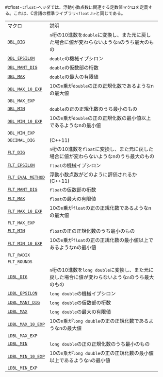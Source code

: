 #cfloat
`<cfloat>`ヘッダでは、浮動小数点数に関連する定数値マクロを定義する。これは、C言語の標準ライブラリ`<float.h>`と同じである。

| | |
|-----------------------------------------------------------------------------------------------------------------------------------------------------|--------------------------------------------------------------------------------------------------------------------------------------------------------------------------|
| マクロ | 説明 |
| [`DBL_DIG`](./cfloat/dbl_dig.md) | `n`桁の10進数を`double`に変換し、また元に戻した場合に値が変わらないような`n`のうち最大のもの |
| [`DBL_EPSILON`](./cfloat/dbl_epsilon.md) | `double`の機械イプシロン |
| [`DBL_MANT_DIG`](./cfloat/dbl_mant_dig.md) | `double`の仮数部の桁数 |
| [`DBL_MAX`](./cfloat/dbl_max.md) | `double`の最大の有限値 |
| [`DBL_MAX_10_EXP`](./cfloat/dbl_max_10_exp.md) | 10の`n`乗が`double`の正の正規化数であるようなnの最大値 |
| `DBL_MAX_EXP` |  |
| [`DBL_MIN`](./cfloat/dbl_min.md) | `double`の正の正規化数のうち最小のもの |
| [`DBL_MIN_10_EXP`](./cfloat/dbl_min_10_exp.md) | 10の`n`乗が`double`の正の正規化数の最小値以上であるようなnの最小値 |
| `DBL_MIN_EXP` |  |
| `DECIMAL_DIG` | (C++11) |
| [`FLT_DIG`](./cfloat/flt_dig.md) | `n`桁の10進数を`float`に変換し、また元に戻した場合に値が変わらないようなnのうち最大のもの |
| [`FLT_EPSILON`](./cfloat/flt_epsilon.md) | `float`の機械イプシロン |
| [`FLT_EVAL_METHOD`](./cfloat/flt_eval_method.md) | 浮動小数点数がどのように評価されるか(C++11) |
| [`FLT_MANT_DIG`](./cfloat/flt_mant_dig.md) | `float`の仮数部の桁数 |
| [`FLT_MAX`](./cfloat/flt_max.md) | `float`の最大の有限値 |
| [`FLT_MAX_10_EXP`](./cfloat/flt_max_10_exp.md) | 10の`n`乗が`float`の正の正規化数であるようなnの最大値 |
| `FLT_MAX_EXP` |  |
| [`FLT_MIN`](./cfloat/flt_min.md) | `float`の正の正規化数のうち最小のもの |
| [`FLT_MIN_10_EXP`](./cfloat/flt_min_10_exp.md) | 10の`n`乗が`float`の正の正規化数の最小値以上であるようなnの最小値 |
| `FLT_RADIX` |  |
| `FLT_ROUNDS` |  |
| [`LDBL_DIG`](./cfloat/ldbl_dig.md) | `n`桁の10進数を`long double`に変換し、また元に戻した場合に値が変わらないような`n`のうち最大のもの |
| [`LDBL_EPSILON`](./cfloat/ldbl_epsilon.md) | `long double`の機械イプシロン |
| [`LDBL_MANT_DIG`](./cfloat/ldbl_mant_dig.md) | `long double`の仮数部の桁数 |
| [`LDBL_MAX`](./cfloat/ldbl_max.md) | `long double`の最大の有限値 |
| [`LDBL_MAX_10_EXP`](./cfloat/ldbl_max_10_exp.md) | 10の`n`乗が`long double`の正の正規化数であるようなnの最大値 |
| `LDBL_MAX_EXP` |  |
| [`LDBL_MIN`](./cfloat/ldbl_min.md) | `long double`の正の正規化数のうち最小のもの |
| [`LDBL_MIN_10_EXP`](./cfloat/ldbl_min_10_exp.md) | 10の`n`乗が`long double`の正の正規化数の最小値以上であるような`n`の最小値 |
| `LDBL_MIN_EXP` |  |


